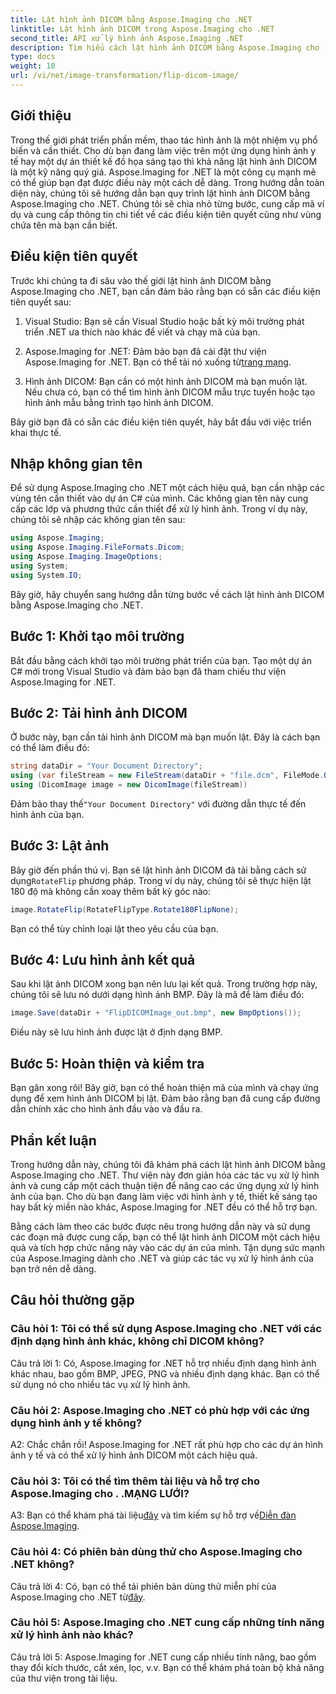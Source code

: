 ```yaml
---
title: Lật hình ảnh DICOM bằng Aspose.Imaging cho .NET
linktitle: Lật hình ảnh DICOM trong Aspose.Imaging cho .NET
second_title: API xử lý hình ảnh Aspose.Imaging .NET
description: Tìm hiểu cách lật hình ảnh DICOM bằng Aspose.Imaging cho .NET. Thao tác hình ảnh dễ dàng, hiệu quả cho các ứng dụng y tế và hơn thế nữa.
type: docs
weight: 10
url: /vi/net/image-transformation/flip-dicom-image/
---
```

## Giới thiệu

Trong thế giới phát triển phần mềm, thao tác hình ảnh là một nhiệm vụ phổ biến và cần thiết. Cho dù bạn đang làm việc trên một ứng dụng hình ảnh y tế hay một dự án thiết kế đồ họa sáng tạo thì khả năng lật hình ảnh DICOM là một kỹ năng quý giá. Aspose.Imaging for .NET là một công cụ mạnh mẽ có thể giúp bạn đạt được điều này một cách dễ dàng. Trong hướng dẫn toàn diện này, chúng tôi sẽ hướng dẫn bạn quy trình lật hình ảnh DICOM bằng Aspose.Imaging cho .NET. Chúng tôi sẽ chia nhỏ từng bước, cung cấp mã ví dụ và cung cấp thông tin chi tiết về các điều kiện tiên quyết cũng như vùng chứa tên mà bạn cần biết.

## Điều kiện tiên quyết

Trước khi chúng ta đi sâu vào thế giới lật hình ảnh DICOM bằng Aspose.Imaging cho .NET, bạn cần đảm bảo rằng bạn có sẵn các điều kiện tiên quyết sau:

1. Visual Studio: Bạn sẽ cần Visual Studio hoặc bất kỳ môi trường phát triển .NET ưa thích nào khác để viết và chạy mã của bạn.

2.  Aspose.Imaging for .NET: Đảm bảo bạn đã cài đặt thư viện Aspose.Imaging for .NET. Bạn có thể tải nó xuống từ[trang mạng](https://releases.aspose.com/imaging/net/).

3. Hình ảnh DICOM: Bạn cần có một hình ảnh DICOM mà bạn muốn lật. Nếu chưa có, bạn có thể tìm hình ảnh DICOM mẫu trực tuyến hoặc tạo hình ảnh mẫu bằng trình tạo hình ảnh DICOM.

Bây giờ bạn đã có sẵn các điều kiện tiên quyết, hãy bắt đầu với việc triển khai thực tế.

## Nhập không gian tên

Để sử dụng Aspose.Imaging cho .NET một cách hiệu quả, bạn cần nhập các vùng tên cần thiết vào dự án C# của mình. Các không gian tên này cung cấp các lớp và phương thức cần thiết để xử lý hình ảnh. Trong ví dụ này, chúng tôi sẽ nhập các không gian tên sau:

```csharp
using Aspose.Imaging;
using Aspose.Imaging.FileFormats.Dicom;
using Aspose.Imaging.ImageOptions;
using System;
using System.IO;
```

Bây giờ, hãy chuyển sang hướng dẫn từng bước về cách lật hình ảnh DICOM bằng Aspose.Imaging cho .NET.

## Bước 1: Khởi tạo môi trường

Bắt đầu bằng cách khởi tạo môi trường phát triển của bạn. Tạo một dự án C# mới trong Visual Studio và đảm bảo bạn đã tham chiếu thư viện Aspose.Imaging for .NET.

## Bước 2: Tải hình ảnh DICOM

Ở bước này, bạn cần tải hình ảnh DICOM mà bạn muốn lật. Đây là cách bạn có thể làm điều đó:

```csharp
string dataDir = "Your Document Directory";
using (var fileStream = new FileStream(dataDir + "file.dcm", FileMode.Open, FileAccess.Read))
using (DicomImage image = new DicomImage(fileStream))
```

 Đảm bảo thay thế`"Your Document Directory"` với đường dẫn thực tế đến hình ảnh của bạn.

## Bước 3: Lật ảnh

 Bây giờ đến phần thú vị. Bạn sẽ lật hình ảnh DICOM đã tải bằng cách sử dụng`RotateFlip` phương pháp. Trong ví dụ này, chúng tôi sẽ thực hiện lật 180 độ mà không cần xoay thêm bất kỳ góc nào:

```csharp
image.RotateFlip(RotateFlipType.Rotate180FlipNone);
```

Bạn có thể tùy chỉnh loại lật theo yêu cầu của bạn.

## Bước 4: Lưu hình ảnh kết quả

Sau khi lật ảnh DICOM xong bạn nên lưu lại kết quả. Trong trường hợp này, chúng tôi sẽ lưu nó dưới dạng hình ảnh BMP. Đây là mã để làm điều đó:

```csharp
image.Save(dataDir + "FlipDICOMImage_out.bmp", new BmpOptions());
```

Điều này sẽ lưu hình ảnh được lật ở định dạng BMP.

## Bước 5: Hoàn thiện và kiểm tra

Bạn gân xong rôi! Bây giờ, bạn có thể hoàn thiện mã của mình và chạy ứng dụng để xem hình ảnh DICOM bị lật. Đảm bảo rằng bạn đã cung cấp đường dẫn chính xác cho hình ảnh đầu vào và đầu ra.

## Phần kết luận

Trong hướng dẫn này, chúng tôi đã khám phá cách lật hình ảnh DICOM bằng Aspose.Imaging cho .NET. Thư viện này đơn giản hóa các tác vụ xử lý hình ảnh và cung cấp một cách thuận tiện để nâng cao các ứng dụng xử lý hình ảnh của bạn. Cho dù bạn đang làm việc với hình ảnh y tế, thiết kế sáng tạo hay bất kỳ miền nào khác, Aspose.Imaging for .NET đều có thể hỗ trợ bạn.

Bằng cách làm theo các bước được nêu trong hướng dẫn này và sử dụng các đoạn mã được cung cấp, bạn có thể lật hình ảnh DICOM một cách hiệu quả và tích hợp chức năng này vào các dự án của mình. Tận dụng sức mạnh của Aspose.Imaging dành cho .NET và giúp các tác vụ xử lý hình ảnh của bạn trở nên dễ dàng.

## Câu hỏi thường gặp

### Câu hỏi 1: Tôi có thể sử dụng Aspose.Imaging cho .NET với các định dạng hình ảnh khác, không chỉ DICOM không?
Câu trả lời 1: Có, Aspose.Imaging for .NET hỗ trợ nhiều định dạng hình ảnh khác nhau, bao gồm BMP, JPEG, PNG và nhiều định dạng khác. Bạn có thể sử dụng nó cho nhiều tác vụ xử lý hình ảnh.

### Câu hỏi 2: Aspose.Imaging cho .NET có phù hợp với các ứng dụng hình ảnh y tế không?
A2: Chắc chắn rồi! Aspose.Imaging for .NET rất phù hợp cho các dự án hình ảnh y tế và có thể xử lý hình ảnh DICOM một cách hiệu quả.

### Câu hỏi 3: Tôi có thể tìm thêm tài liệu và hỗ trợ cho Aspose.Imaging cho . .MẠNG LƯỚI?
 A3: Bạn có thể khám phá tài liệu[đây](https://reference.aspose.com/imaging/net/) và tìm kiếm sự hỗ trợ về[Diễn đàn Aspose.Imaging](https://forum.aspose.com/).

### Câu hỏi 4: Có phiên bản dùng thử cho Aspose.Imaging cho .NET không?
 Câu trả lời 4: Có, bạn có thể tải phiên bản dùng thử miễn phí của Aspose.Imaging cho .NET từ[đây](https://releases.aspose.com/).

### Câu hỏi 5: Aspose.Imaging cho .NET cung cấp những tính năng xử lý hình ảnh nào khác?
Câu trả lời 5: Aspose.Imaging for .NET cung cấp nhiều tính năng, bao gồm thay đổi kích thước, cắt xén, lọc, v.v. Bạn có thể khám phá toàn bộ khả năng của thư viện trong tài liệu.